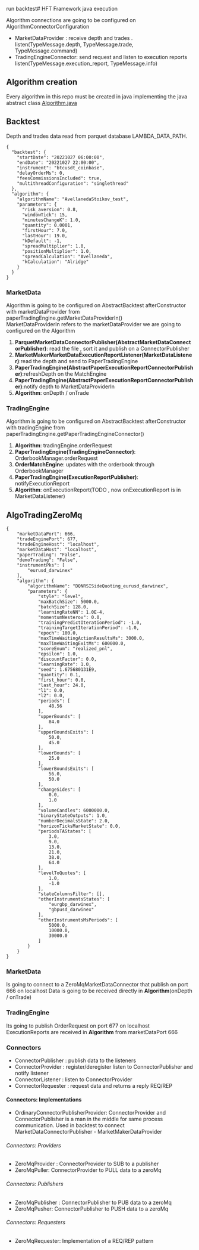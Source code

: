 run backtest# HFT Framework java execution

Algorithm connections are going to be configured on AlgorithmConnectorConfiguration

* MarketDataProvider : receive depth and trades . listen(TypeMessage.depth, TypeMessage.trade, TypeMessage.command)
* TradingEngineConnector: send request and listen to execution reports listen(TypeMessage.execution_report,
  TypeMessage.info)

## Algorithm creation

Every algorithm in this repo must be created in java implementing the java abstract
class [Algorithm.java](algorithmic_trading_framework/src/main/java/com/lambda/investing/algorithmic_trading/Algorithm.java)

## Backtest

Depth and trades data read from parquet database LAMBDA_DATA_PATH.<br>

```
{
  "backtest": {
    "startDate": "20221027 06:00:00",
    "endDate": "20221027 22:00:00",
    "instrument": "btcusdt_coinbase",
    "delayOrderMs": 0,
    "feesCommissionsIncluded": true,
    "multithreadConfiguration": "singlethread"
  },
  "algorithm": {
    "algorithmName": "AvellanedaStoikov_test",
    "parameters": {
      "risk_aversion": 0.8,
      "windowTick": 15,
      "minutesChangeK": 1.0,
      "quantity": 0.0001,
      "firstHour": 7.0,
      "lastHour": 19.0,
      "kDefault": -1,
      "spreadMultiplier": 1.0,
      "positionMultiplier": 1.0,
      "spreadCalculation": "Avellaneda",
      "kCalculation": "Alridge"
    }
  }
}
```

### MarketData

Algorithm is going to be configured on AbstractBacktest afterConstructor with marketDataProvider from
paperTradingEngine.getMarketDataProviderIn()
<br>MarketDataProviderIn refers to the marketDataProvider we are going to configured on the Algorithm

1. **ParquetMarketDataConnectorPublisher(AbstractMarketDataConnectorPublisher)**: read the file , sort it and publish on
   a ConnectorPublisher
2. **MarketMakerMarketDataExecutionReportListener(MarketDataListener)**:read the depth and send to PaperTradingEngine
3. **PaperTradingEngine(AbstractPaperExecutionReportConnectorPublisher)**:refreshDepth on the MatchEngine
4. **PaperTradingEngine(AbstractPaperExecutionReportConnectorPublisher)**:notify depth to MarketDataProviderIn
5. **Algorithm**: onDepth / onTrade

### TradingEngine

Algorithm is going to be configured on AbstractBacktest afterConstructor with tradingEngine from
paperTradingEngine.getPaperTradingEngineConnector()

1. **Algorithm**: tradingEngine.orderRequest
2. **PaperTradingEngine(TradingEngineConnector)**: OrderbookManager.orderRequest
3. **OrderMatchEngine**: updates with the orderbook through OrderbookManager
4. **PaperTradingEngine(ExecutionReportPublisher)**: notifyExecutionReport
5. **Algorithm**: onExecutionReport(TODO , now onExecutionReport is in MarketDataListener)

## AlgoTradingZeroMq

```
{
	"marketDataPort": 666,
	"tradeEnginePort": 677,
	"tradeEngineHost": "localhost",
	"marketDataHost": "localhost",
	"paperTrading": "False",
	"demoTrading": "False",
	"instrumentPks": [
		"eurusd_darwinex"
	],
	"algorithm": {
		"algorithmName": "DQNRSISideQuoting_eurusd_darwinex",
		"parameters": {
			"style": "level",
			"maxBatchSize": 5000.0,
			"batchSize": 128.0,
			"learningRateNN": 1.0E-4,
			"momentumNesterov": 0.0,
			"trainingPredictIterationPeriod": -1.0,
			"trainingTargetIterationPeriod": -1.0,
			"epoch": 100.0,
			"maxTimeWaitingActionResultsMs": 3000.0,
			"maxTimeWaitingExitMs": 600000.0,
			"scoreEnum": "realized_pnl",
			"epsilon": 1.0,
			"discountFactor": 0.0,
			"learningRate": 1.0,
			"seed": 1.675680131E9,
			"quantity": 0.1,
			"first_hour": 0.0,
			"last_hour": 24.0,
			"l1": 0.0,
			"l2": 0.0,
			"periods": [
				48.56
			],
			"upperBounds": [
				84.0
			],
			"upperBoundsExits": [
				50.0,
				45.0
			],
			"lowerBounds": [
				25.0
			],
			"lowerBoundsExits": [
				56.0,
				50.0
			],
			"changeSides": [
				0.0,
				1.0
			],
			"volumeCandles": 6000000.0,
			"binaryStateOutputs": 1.0,
			"numberDecimalsState": 2.0,
			"horizonTicksMarketState": 0.0,
			"periodsTAStates": [
				3.0,
				9.0,
				13.0,
				21.0,
				38.0,
				64.0
			],
			"levelToQuotes": [
				1.0,
				-1.0
			],
			"stateColumnsFilter": [],
			"otherInstrumentsStates": [
				"eurgbp_darwinex",
				"gbpusd_darwinex"
			],
			"otherInstrumentsMsPeriods": [
				5000.0,
				10000.0,
				30000.0
			]
		}
	}
}

```

### MarketData

Is going to connect to a ZeroMqMarketDataConnector that publish on port 666 on localhost
Data is going to be received directly in **Algorithm**(onDepth / onTrade)

### TradingEngine

Its going to publish OrderRequest on port 677 on localhost
ExecutionReports are received in **Algorithm** from marketDataPort 666

### Connectors

* ConnectorPublisher : publish data to the listeners
* ConnectorProvider : register/deregister listen to ConnectorPublisher and notify listener
* ConnectorListener : listen to ConnectorProvider
* ConnectorRequester : request data and returns a reply REQ/REP

#### Connectors: Implementations

* OrdinaryConnectorPublisherProvider: ConnectorProvider and ConnectorPublisher is a man in the middle for same process
  communication. Used in backtest to connect MarketDataConnectorPublisher - MarketMakerDataProvider

###### Connectors: Providers

* ZeroMqProvider : ConnectorProvider to SUB to a publisher
* ZeroMqPuller: ConnectorProvider to PULL data to a zeroMq

###### Connectors: Publishers

* ZeroMqPublisher : ConnectorPublisher to PUB data to a zeroMq
* ZeroMqPusher: ConnectorPublisher to PUSH data to a zeroMq

###### Connectors: Requesters

* ZeroMqRequester: Implementation of a REQ/REP pattern

